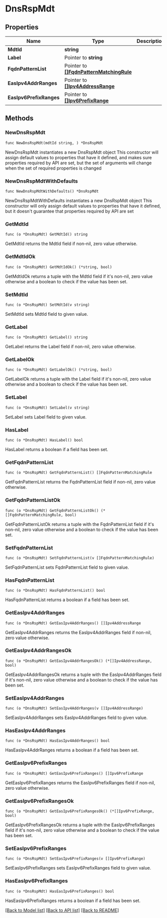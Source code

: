 # DnsRspMdt

## Properties

Name | Type | Description | Notes
------------ | ------------- | ------------- | -------------
**MdtId** | **string** |  | 
**Label** | Pointer to **string** |  | [optional] 
**FqdnPatternList** | Pointer to [**[]FqdnPatternMatchingRule**](FqdnPatternMatchingRule.md) |  | [optional] 
**EasIpv4AddrRanges** | Pointer to [**[]Ipv4AddressRange**](Ipv4AddressRange.md) |  | [optional] 
**EasIpv6PrefixRanges** | Pointer to [**[]Ipv6PrefixRange**](Ipv6PrefixRange.md) |  | [optional] 

## Methods

### NewDnsRspMdt

`func NewDnsRspMdt(mdtId string, ) *DnsRspMdt`

NewDnsRspMdt instantiates a new DnsRspMdt object
This constructor will assign default values to properties that have it defined,
and makes sure properties required by API are set, but the set of arguments
will change when the set of required properties is changed

### NewDnsRspMdtWithDefaults

`func NewDnsRspMdtWithDefaults() *DnsRspMdt`

NewDnsRspMdtWithDefaults instantiates a new DnsRspMdt object
This constructor will only assign default values to properties that have it defined,
but it doesn't guarantee that properties required by API are set

### GetMdtId

`func (o *DnsRspMdt) GetMdtId() string`

GetMdtId returns the MdtId field if non-nil, zero value otherwise.

### GetMdtIdOk

`func (o *DnsRspMdt) GetMdtIdOk() (*string, bool)`

GetMdtIdOk returns a tuple with the MdtId field if it's non-nil, zero value otherwise
and a boolean to check if the value has been set.

### SetMdtId

`func (o *DnsRspMdt) SetMdtId(v string)`

SetMdtId sets MdtId field to given value.


### GetLabel

`func (o *DnsRspMdt) GetLabel() string`

GetLabel returns the Label field if non-nil, zero value otherwise.

### GetLabelOk

`func (o *DnsRspMdt) GetLabelOk() (*string, bool)`

GetLabelOk returns a tuple with the Label field if it's non-nil, zero value otherwise
and a boolean to check if the value has been set.

### SetLabel

`func (o *DnsRspMdt) SetLabel(v string)`

SetLabel sets Label field to given value.

### HasLabel

`func (o *DnsRspMdt) HasLabel() bool`

HasLabel returns a boolean if a field has been set.

### GetFqdnPatternList

`func (o *DnsRspMdt) GetFqdnPatternList() []FqdnPatternMatchingRule`

GetFqdnPatternList returns the FqdnPatternList field if non-nil, zero value otherwise.

### GetFqdnPatternListOk

`func (o *DnsRspMdt) GetFqdnPatternListOk() (*[]FqdnPatternMatchingRule, bool)`

GetFqdnPatternListOk returns a tuple with the FqdnPatternList field if it's non-nil, zero value otherwise
and a boolean to check if the value has been set.

### SetFqdnPatternList

`func (o *DnsRspMdt) SetFqdnPatternList(v []FqdnPatternMatchingRule)`

SetFqdnPatternList sets FqdnPatternList field to given value.

### HasFqdnPatternList

`func (o *DnsRspMdt) HasFqdnPatternList() bool`

HasFqdnPatternList returns a boolean if a field has been set.

### GetEasIpv4AddrRanges

`func (o *DnsRspMdt) GetEasIpv4AddrRanges() []Ipv4AddressRange`

GetEasIpv4AddrRanges returns the EasIpv4AddrRanges field if non-nil, zero value otherwise.

### GetEasIpv4AddrRangesOk

`func (o *DnsRspMdt) GetEasIpv4AddrRangesOk() (*[]Ipv4AddressRange, bool)`

GetEasIpv4AddrRangesOk returns a tuple with the EasIpv4AddrRanges field if it's non-nil, zero value otherwise
and a boolean to check if the value has been set.

### SetEasIpv4AddrRanges

`func (o *DnsRspMdt) SetEasIpv4AddrRanges(v []Ipv4AddressRange)`

SetEasIpv4AddrRanges sets EasIpv4AddrRanges field to given value.

### HasEasIpv4AddrRanges

`func (o *DnsRspMdt) HasEasIpv4AddrRanges() bool`

HasEasIpv4AddrRanges returns a boolean if a field has been set.

### GetEasIpv6PrefixRanges

`func (o *DnsRspMdt) GetEasIpv6PrefixRanges() []Ipv6PrefixRange`

GetEasIpv6PrefixRanges returns the EasIpv6PrefixRanges field if non-nil, zero value otherwise.

### GetEasIpv6PrefixRangesOk

`func (o *DnsRspMdt) GetEasIpv6PrefixRangesOk() (*[]Ipv6PrefixRange, bool)`

GetEasIpv6PrefixRangesOk returns a tuple with the EasIpv6PrefixRanges field if it's non-nil, zero value otherwise
and a boolean to check if the value has been set.

### SetEasIpv6PrefixRanges

`func (o *DnsRspMdt) SetEasIpv6PrefixRanges(v []Ipv6PrefixRange)`

SetEasIpv6PrefixRanges sets EasIpv6PrefixRanges field to given value.

### HasEasIpv6PrefixRanges

`func (o *DnsRspMdt) HasEasIpv6PrefixRanges() bool`

HasEasIpv6PrefixRanges returns a boolean if a field has been set.


[[Back to Model list]](../README.md#documentation-for-models) [[Back to API list]](../README.md#documentation-for-api-endpoints) [[Back to README]](../README.md)


